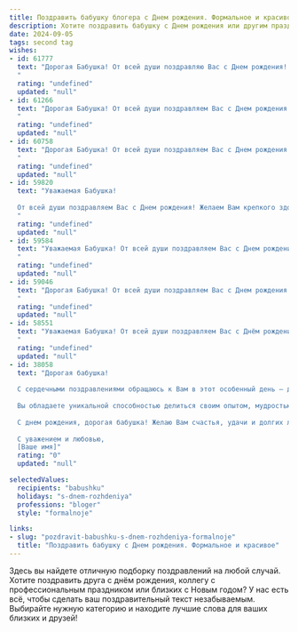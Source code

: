 ```yaml
---
title: Поздравить бабушку блогера c Днем рождения. Формальное и красивое
description: Хотите поздравить бабушку c Днем рождения или другим праздником? Наш ИИ создаст незабываемое поздравление, а вы обязательно выделитесь среди других.  
date: 2024-09-05
tags: second tag
wishes:
- id: 61777
  text: "Дорогая Бабушка! От всей души поздравляю Вас с Днем рождения! Желаю Вам крепкого здоровья, неиссякаемого оптимизма и бесконечного вдохновения для Вашего блога. Пусть Ваша жизнь будет наполнена яркими событиями, интересными встречами и благодарными читателями!
  "
  rating: "undefined"
  updated: "null"
- id: 61266
  text: "Дорогая Бабушка! От всей души поздравляем Вас с Днем рождения! Желаем Вам крепкого здоровья, море позитива, вдохновения и творческих успехов в Вашей блогерской деятельности. Пусть каждый день будет наполнен радостью, любовью и приятными моментами!
  "
  rating: "undefined"
  updated: "null"
- id: 60758
  text: "Дорогая Бабушка! От всей души поздравляем Вас с Днем рождения! Желаем Вам крепкого здоровья, неиссякаемой энергии и вдохновения в Вашем творчестве. Пусть Ваши блоги продолжают радовать подписчиков интересными историями и полезной информацией!
  "
  rating: "undefined"
  updated: "null"
- id: 59820
  text: "Уважаемая Бабушка!
  
  От всей души поздравляем Вас с Днем рождения! Желаем Вам крепкого здоровья, бодрости духа, вдохновения в Вашем блогерском творчестве и, конечно же, неизменного позитива. Пусть каждый день приносит Вам радость, новые идеи и множество приятных моментов.
  "
  rating: "undefined"
  updated: "null"
- id: 59584
  text: "Уважаемая Бабушка! От всей души поздравляем Вас с Днем рождения! Желаем Вам крепкого здоровья, неиссякаемого оптимизма и творческих успехов в Вашей блогерской деятельности. Пусть Ваша жизнь будет наполнена яркими событиями, радостью и любовью близких!
  "
  rating: "undefined"
  updated: "null"
- id: 59046
  text: "Дорогая Бабушка! От всей души поздравляем Вас с Днем рождения! Желаем Вам крепкого здоровья, неизменного оптимизма, творческого вдохновения и, конечно же, новых интересных тем для Вашего блога. Пусть Ваши слова продолжают вдохновлять и радовать Ваших подписчиков, а жизнь будет наполнена яркими моментами. С днем рождения!
  "
  rating: "undefined"
  updated: "null"
- id: 58551
  text: "Уважаемая Бабушка! От всей души поздравляем Вас с Днём рождения! Желаем Вам крепкого здоровья, семейного благополучия и неиссякаемого вдохновения в Вашей блогерской деятельности. Пусть Ваши публикации и дальше радуют Ваших подписчиков и вдохновляют на новые свершения!
  "
  rating: "undefined"
  updated: "null"
- id: 38058
  text: "Дорогая бабушка!
  
  С сердечными поздравлениями обращаюсь к Вам в этот особенный день – день Вашего рождения. Позвольте выразить свои самые искренние wishes и теплые слова. Ваш талант и увлечение блогерством вдохновляют не только меня, но и множество людей, которые находят в Ваших историях и советах поддержку и радость.
  
  Вы обладаете уникальной способностью делиться своим опытом, мудростью и любовью к жизни, и это делает наш мир ярче и счастливее. Пусть каждый новый день приносит Вам радость, здоровье и вдохновение для новых творческих свершений.
  
  С днем рождения, дорогая бабушка! Желаю Вам счастья, удачи и долгих лет, наполненных светлыми моментами и полных ярких идей.
  
  С уважением и любовью,
  [Ваше имя]"
  rating: "0"
  updated: "null"

selectedValues:
  recipients: "babushku"
  holidays: "s-dnem-rozhdeniya"
  professions: "bloger"
  style: "formalnoje"

links:
- slug: "pozdravit-babushku-s-dnem-rozhdeniya-formalnoje"
  title: "Поздравить бабушку c Днем рождения. Формальное и красивое"
---
```


Здесь вы найдете отличную подборку поздравлений на любой случай. 
Хотите поздравить друга с днём рождения, коллегу с профессиональным праздником или близких с Новым годом? У нас есть всё, чтобы сделать ваш поздравительный текст незабываемым. Выбирайте нужную категорию и находите лучшие слова для ваших близких и друзей!
